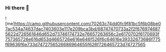 ### Hi there 👋

<!--
**IgorRC/IgorRC** is a ✨ _special_ ✨ repository because its `README.md` (this file) appears on your GitHub profile.

Here are some ideas to get you started:

- 🔭 I’m currently working on ...
- 🌱 I’m currently learning ...
- 👯 I’m looking to collaborate on ...
- 🤔 I’m looking for help with ...
- 💬 Ask me about ...
- 📫 How to reach me: ...
- 😄 Pronouns: ...
- ⚡ Fun fact: ...
-->

![me]https://camo.githubusercontent.com/70263c74dd0fc9f81bc5f6b08be07ac534a74637dac7403603e117e209bca3bd/68747470733a2f2f6769746875622d726561646d652d73746174732e76657263656c2e6170702f6170693f757365726e616d653d4665726e616e646f526f6c64616e39332673686f775f69636f6e733d7472756526686964655f626f726465723d74727565
